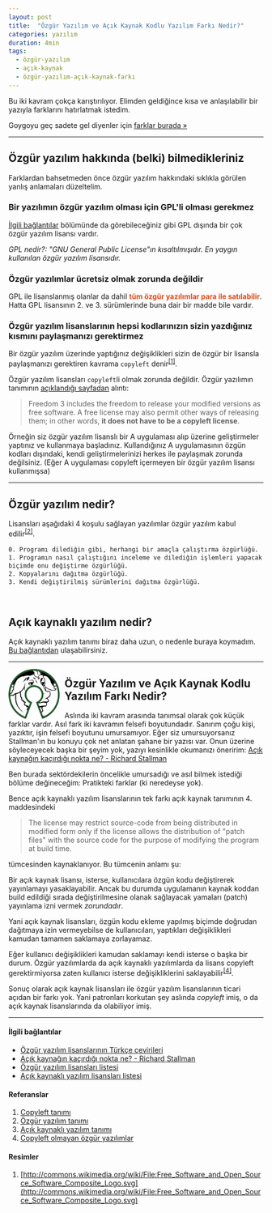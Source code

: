```yaml
---
layout: post
title:  "Özgür Yazılım ve Açık Kaynak Kodlu Yazılım Farkı Nedir?"
categories: yazılım
duration: 4min
tags:
  - özgür-yazılım
  - açık-kaynak
  - özgür-yazılım-açık-kaynak-farkı
---
```


Bu iki kavram çokça karıştırılıyor. Elimden geldiğince kısa ve anlaşılabilir bir yazıyla farklarını hatırlatmak istedim.

Goygoyu geç sadete gel diyenler için <a href="#zgr-yazlm-ve-ak-kaynak-kodlu-yazlm-fark-nedir">farklar burada »</a>

---

## Özgür yazılım hakkında (belki) bilmedikleriniz

Farklardan bahsetmeden önce özgür yazılım hakkındaki sıklıkla görülen yanlış anlamaları düzeltelim.

### Bir yazılımın özgür yazılım olması için GPL'li olması gerekmez

<a href="#lgili-balantlar">İlgili bağlantılar</a> bölümünde da görebileceğiniz gibi GPL dışında bir çok özgür yazılım lisansı vardır.

_GPL nedir?: "GNU General Public License"ın kısaltılmışıdır. En yaygın kullanılan özgür yazılım lisansıdır._

### Özgür yazılımlar ücretsiz olmak zorunda değildir

GPL ile lisanslanmış olanlar da dahil <span style="color:#dd4814;font-weight:bold;">tüm özgür yazılımlar para ile satılabilir</span>. Hatta GPL lisansının 2. ve 3. sürümlerinde buna dair bir madde bile vardır.

### Özgür yazılım lisanslarının hepsi kodlarınızın sizin yazdığınız kısmını paylaşmanızı gerektirmez

Bir özgür yazılım üzerinde yaptığınız değişiklikleri sizin de özgür bir lisansla paylaşmanızı gerektiren kavrama `copyleft` denir<sup><a href="#referanslar">[1]</a></sup>.

Özgür yazılım lisansları `copyleft`li olmak zorunda değildir. Özgür yazılımın tanımının [açıklandığı sayfadan](http://www.gnu.org/philosophy/free-sw.html) alıntı:

> Freedom 3 includes the freedom to release your modified versions as free software. A free license may also permit other ways of releasing them; in other words, <strong>it does not have to be a copyleft license</strong>.

Örneğin siz özgür yazılım lisanslı bir A uygulaması alıp üzerine geliştirmeler yaptınız ve kullanmaya başladınız. Kullandığınız A uygulamasının özgün kodları dışındaki, kendi geliştirmelerinizi herkes ile paylaşmak zorunda değilsiniz. (Eğer A uygulaması copyleft içermeyen bir özgür yazılım lisansı kullanmışsa)

---

## Özgür yazılım nedir?

Lisansları aşağıdaki 4 koşulu sağlayan yazılımlar özgür yazılım kabul edilir<sup><a href="#referanslar">[2]</a></sup>.

    0. Programı dilediğin gibi, herhangi bir amaçla çalıştırma özgürlüğü.
    1. Programın nasıl çalıştığını inceleme ve dilediğin işlemleri yapacak biçimde onu değiştirme özgürlüğü.
    2. Kopyalarını dağıtma özgürlüğü.
    3. Kendi değiştirilmiş sürümlerini dağıtma özgürlüğü.

<br>

## Açık kaynaklı yazılım nedir?

Açık kaynaklı yazılım tanımı biraz daha uzun, o nedenle buraya koymadım. [Bu bağlantıdan](http://opensource.org/osd) ulaşabilirsiniz.

---

<img title="özgür yazılım ve açık kaynak arasındaki fark" style="float: left;width:20%;margin-right:10px;" src="/assets/ozgur-yazilim-ve-acik-kaynak-farki-nedir/fsf-vs-open-source.svg">

## Özgür Yazılım ve Açık Kaynak Kodlu Yazılım Farkı Nedir?

Aslında iki kavram arasında tanımsal olarak çok küçük farklar vardır. Asıl fark iki kavramın felsefi boyutundadır. Sanırım çoğu kişi, yazıktır, işin felsefi boyutunu umursamıyor. Eğer siz umursuyorsanız Stallman'ın bu konuyu çok net anlatan şahane bir yazısı var. Onun üzerine söyleceyecek başka bir şeyim yok, yazıyı kesinlikle okumanızı öneririm: [Açık kaynağın kaçırdığı nokta ne? - Richard Stallman](http://www.gnu.org/philosophy/open-source-misses-the-point.html)

Ben burada sektördekilerin öncelikle umursadığı ve asıl bilmek istediği bölüme değineceğim: Pratikteki farklar (ki neredeyse yok).

Bence açık kaynaklı yazılım lisanslarının tek farkı açık kaynak tanımının 4. maddesindeki

> The license may restrict source-code from being distributed in modified form only if the license allows the distribution of "patch files" with the source code for the purpose of modifying the program at build time.

tümcesinden kaynaklanıyor. Bu tümcenin anlamı şu: 

Bir açık kaynak lisansı, isterse, kullanıcılara özgün kodu değiştirerek yayınlamayı yasaklayabilir. Ancak bu durumda uygulamanın kaynak koddan build edildiği sırada değiştirilmesine olanak sağlayacak yamaları (patch) yayınlama izni vermek _zorundadır_.

Yani açık kaynak lisansları, özgün kodu ekleme yapılmış biçimde doğrudan dağıtmaya izin vermeyebilse de kullanıcıları, yaptıkları değişiklikleri kamudan tamamen saklamaya zorlayamaz.

Eğer kullanıcı değişiklikleri kamudan saklamayı kendi isterse o başka bir durum. Özgür yazılımlarda da açık kaynaklı yazılımlarda da lisans copyleft gerektirmiyorsa zaten kullanıcı isterse değişikliklerini saklayabilir<sup><a href="#referanslar">[4]</a></sup>.

Sonuç olarak açık kaynak lisansları ile özgür yazılım lisanslarının ticari açıdan bir farkı yok. Yani patronları korkutan şey aslında _copyleft_ imiş, o da açık kaynak lisanslarında da olabiliyor imiş.

---

#### İlgili bağlantılar

* [Özgür yazılım lisanslarının Türkçe çevirileri](http://ozgurlisanslar.org.tr/)
* [Açık kaynağın kaçırdığı nokta ne? - Richard Stallman](http://www.gnu.org/philosophy/open-source-misses-the-point.html)
* [Özgür yazılım lisansları listesi](http://www.gnu.org/licenses/license-list.html)
* [Açık kaynaklı yazılım lisansları listesi](http://opensource.org/licenses)

#### Referanslar

1. [Copyleft tanımı](http://www.gnu.org/copyleft/)
2. [Özgür yazılım tanımı](http://www.gnu.org/philosophy/free-sw.html)
3. [Açık kaynaklı yazılım tanımı](http://opensource.org/osd)
4. [Copyleft olmayan özgür yazılımlar](http://www.gnu.org/philosophy/categories.html#Non-CopyleftedFreeSoftware)

#### Resimler

1. [http://commons.wikimedia.org/wiki/File:Free_Software_and_Open_Source_Software_Composite_Logo.svg](http://commons.wikimedia.org/wiki/File:Free_Software_and_Open_Source_Software_Composite_Logo.svg)